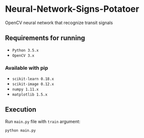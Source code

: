 # Neural-Network-Signs-Potatoer
OpenCV neural network that recognize transit signals

## Requirements for running
 - `Python 3.5.x`
 - `OpenCV 3.x`
### Available with pip
 - `scikit-learn 0.18.x`
 - `scikit-image 0.12.x`
 - `numpy 1.11.x`
 - `matplotlib 1.5.x`

## Execution
Run `main.py` file with `train` argument:

```bash
python main.py
```
